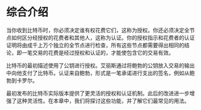 # 综合介绍

当你收到比特币时，你必须决定谁有权花费它们，这称为授权。你还必须决定全节点如何区分经授权的花费者和其他人，这称为认证。你的授权指示和花费者的认证证明将由成千上万个独立的全节点进行检查，所有这些节点都需要得出相同的结论，即一笔交易的花费是经过授权和认证的，才能使包含它的交易有效。

比特币的最初描述使用了公钥进行授权。艾丽斯通过将鲍勃的公钥放入交易的输出中向他支付了比特币。认证来自鲍勃，形式是一笔承诺进行支出的签名，例如从鲍勃到卡罗尔。

最初发布的比特币实际版本提供了更灵活的授权和认证机制。此后的改进进一步增强了这种灵活性。在本章中，我们将探讨这些功能，并了解它们最常见的用法。
